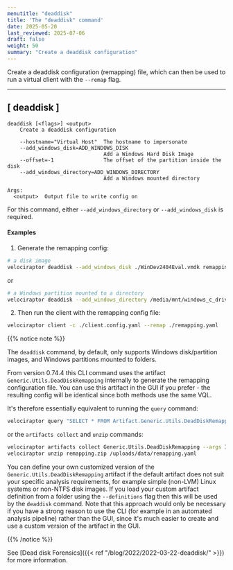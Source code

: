 ```yaml
---
menutitle: "deaddisk"
title: 'The "deaddisk" command'
date: 2025-05-20
last_reviewed: 2025-07-06
draft: false
weight: 50
summary: "Create a deaddisk configuration"
---
```


Create a deaddisk configuration (remapping) file, which can then be used to run
a virtual client with the `--remap` flag.

---

## [ deaddisk ]

```text
deaddisk [<flags>] <output>
    Create a deaddisk configuration

    --hostname="Virtual Host"  The hostname to impersonate
    --add_windows_disk=ADD_WINDOWS_DISK
                               Add a Windows Hard Disk Image
    --offset=-1                The offset of the partition inside the disk
    --add_windows_directory=ADD_WINDOWS_DIRECTORY
                               Add a Windows mounted directory

Args:
  <output>  Output file to write config on
```

For this command, either `--add_windows_directory` or `--add_windows_disk` is
required.

#### Examples

1. Generate the remapping config:

```sh
# a disk image
velociraptor deaddisk --add_windows_disk ./WinDev2404Eval.vmdk remapping.yaml
```

or

```sh
# a Windows partition mounted to a directory
velociraptor deaddisk --add_windows_directory /media/mnt/windows_c_drive/ remapping.yaml
```

2. Then run the client with the remapping config file:

```sh
velociraptor client -c ./client.config.yaml --remap ./remapping.yaml
```

{{% notice note %}}

The `deaddisk` command, by default, only supports Windows disk/partition images,
and Windows partitions mounted to folders.

From version 0.74.4 this CLI command uses the artifact
`Generic.Utils.DeadDiskRemapping` internally to generate the remapping
configuration file. You can use this artifact in the GUI if you prefer - the
resulting config will be identical since both methods use the same VQL.

It's therefore essentially equivalent to running the `query` command:

```sh
velociraptor query "SELECT * FROM Artifact.Generic.Utils.DeadDiskRemapping(ImagePath='/path/to/image.dd', Hostname='Some Host')" --dump_dir .
```

or the `artifacts collect` and `unzip` commands:

```sh
velociraptor artifacts collect Generic.Utils.DeadDiskRemapping --args ImagePath='/path/to/image.dd' --args Hostname='Some Host' --output remapping.zip
velociraptor unzip remapping.zip /uploads/data/remapping.yaml
```

You can define your own customized version of the
`Generic.Utils.DeadDiskRemapping` artifact if the default artifact does not suit
your specific analysis requirements, for example simple (non-LVM) Linux systems
or non-NTFS disk images. If you load your custom artifact definition from a
folder using the `--definitions` flag then this will be used by the `deaddisk`
command. Note that this approach would only be necessary if you have a strong
reason to use the CLI (for example in an automated analysis pipeline) rather
than the GUI, since it's much easier to create and use a custom version of the
artifact in the GUI.

{{% /notice %}}

See
[Dead disk Forensics]({{< ref "/blog/2022/2022-03-22-deaddisk/" >}})
for more information.